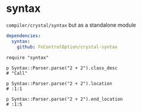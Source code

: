 # syntax

`compiler/crystal/syntax` but as a standalone module

```yaml
dependencies:
  syntax:
    github: FnControlOption/crystal-syntax
```

```crystal
require "syntax"

p Syntax::Parser.parse("2 + 2").class_desc
# "Call"

p Syntax::Parser.parse("2 + 2").location
# :1:1

p Syntax::Parser.parse("2 + 2").end_location
# :1:5
```
